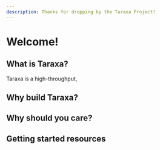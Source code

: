 ```yaml
---
description: Thanks for dropping by the Taraxa Project!
---
```


# Welcome!

## What is Taraxa?

Taraxa is a high-throughput, 



## Why build Taraxa?





## Why should you care? 





## Getting started resources

